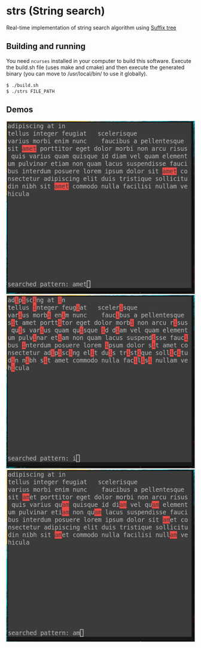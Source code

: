 # strs (String search)

Real-time implementation of string search algorithm using [Suffix tree](https://en.wikipedia.org/wiki/Suffix_tree)

## Building and running
You need `ncurses` installed in your computer to build this software.
Execute the build.sh file (uses make and cmake) and then execute the generated binary (you can move to /usr/local/bin/ to use it globally).
```console
$ ./build.sh
$ ./strs FILE_PATH
```

## Demos
![screenshot1](./screenshots/screenshot_1.png)
![screenshot2](./screenshots/screenshot_2.png)
![screenshot3](./screenshots/screenshot_3.png)

